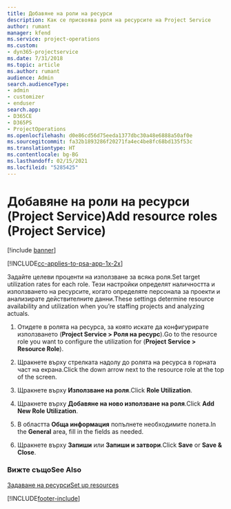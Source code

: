 ```yaml
---
title: Добавяне на роли на ресурси
description: Как се присвоява роля на ресурсите на Project Service
author: rumant
manager: kfend
ms.service: project-operations
ms.custom:
- dyn365-projectservice
ms.date: 7/31/2018
ms.topic: article
ms.author: rumant
audience: Admin
search.audienceType:
- admin
- customizer
- enduser
search.app:
- D365CE
- D365PS
- ProjectOperations
ms.openlocfilehash: d0e86cd56d75eeda1377dbc30a48e6888a50af0e
ms.sourcegitcommit: fa32b1893286f20271fa4ec4be8fc68bd135f53c
ms.translationtype: HT
ms.contentlocale: bg-BG
ms.lasthandoff: 02/15/2021
ms.locfileid: "5285425"
---
```

# <a name="add-resource-roles-project-service"></a><span data-ttu-id="5a44f-103">Добавяне на роли на ресурси (Project Service)</span><span class="sxs-lookup"><span data-stu-id="5a44f-103">Add resource roles (Project Service)</span></span>

[!include [banner](../includes/psa-now-project-operations.md)]

[!INCLUDE[cc-applies-to-psa-app-1x-2x](../includes/cc-applies-to-psa-app-1x-2x.md)]

<span data-ttu-id="5a44f-104">Задайте целеви проценти на използване за всяка роля.</span><span class="sxs-lookup"><span data-stu-id="5a44f-104">Set target utilization rates for each role.</span></span> <span data-ttu-id="5a44f-105">Тези настройки определят наличността и използването на ресурсите, когато определяте персонала за проекти и анализирате действителните данни.</span><span class="sxs-lookup"><span data-stu-id="5a44f-105">These settings determine resource availability and utilization when you’re staffing projects and analyzing actuals.</span></span>  
  
1.  <span data-ttu-id="5a44f-106">Отидете в ролята на ресурса, за която искате да конфигурирате използването (**Project Service > Роля на ресурс**).</span><span class="sxs-lookup"><span data-stu-id="5a44f-106">Go to the resource role you want to configure the utilization for (**Project Service > Resource Role**).</span></span>  
  
2.  <span data-ttu-id="5a44f-107">Щракнете върху стрелката надолу до ролята на ресурса в горната част на екрана.</span><span class="sxs-lookup"><span data-stu-id="5a44f-107">Click the down arrow next to the resource role at the top of the screen.</span></span>  
  
3.  <span data-ttu-id="5a44f-108">Щракнете върху **Използване на роля**.</span><span class="sxs-lookup"><span data-stu-id="5a44f-108">Click **Role Utilization**.</span></span>  
  
4.  <span data-ttu-id="5a44f-109">Щракнете върху **Добавяне на ново използване на роля**.</span><span class="sxs-lookup"><span data-stu-id="5a44f-109">Click **Add New Role Utilization**.</span></span>  
  
5.  <span data-ttu-id="5a44f-110">В областта **Обща информация** попълнете необходимите полета.</span><span class="sxs-lookup"><span data-stu-id="5a44f-110">In the **General** area, fill in the fields as needed.</span></span>  
  
6.  <span data-ttu-id="5a44f-111">Щракнете върху **Запиши** или **Запиши и затвори**.</span><span class="sxs-lookup"><span data-stu-id="5a44f-111">Click **Save** or **Save & Close**.</span></span>  
  
### <a name="see-also"></a><span data-ttu-id="5a44f-112">Вижте също</span><span class="sxs-lookup"><span data-stu-id="5a44f-112">See Also</span></span>  
 [<span data-ttu-id="5a44f-113">Задаване на ресурси</span><span class="sxs-lookup"><span data-stu-id="5a44f-113">Set up resources</span></span>](../psa/set-up-resources.md)


[!INCLUDE[footer-include](../includes/footer-banner.md)]